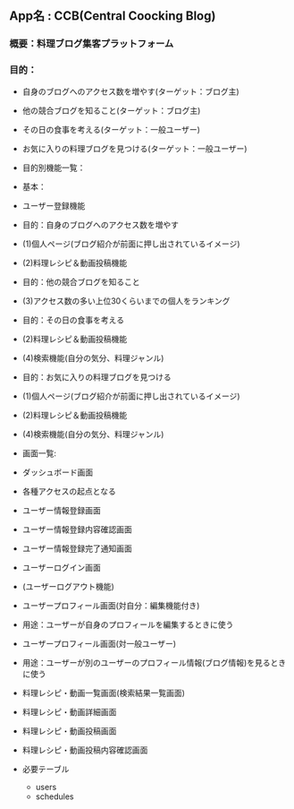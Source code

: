 ## App名 : CCB(Central Coocking Blog)
### 概要：料理ブログ集客プラットフォーム
### 目的：
 - 自身のブログへのアクセス数を増やす(ターゲット：ブログ主)
 - 他の競合ブログを知ること(ターゲット：ブログ主)
 - その日の食事を考える(ターゲット：一般ユーザー)
 - お気に入りの料理ブログを見つける(ターゲット：一般ユーザー)

- 目的別機能一覧：
 - 基本：
  - ユーザー登録機能

 - 目的：自身のブログへのアクセス数を増やす
  - (1)個人ページ(ブログ紹介が前面に押し出されているイメージ)
  - (2)料理レシピ＆動画投稿機能

 - 目的：他の競合ブログを知ること
  - (3)アクセス数の多い上位30くらいまでの個人をランキング

 - 目的：その日の食事を考える
  - (2)料理レシピ＆動画投稿機能
  - (4)検索機能(自分の気分、料理ジャンル)

 - 目的：お気に入りの料理ブログを見つける
  - (1)個人ページ(ブログ紹介が前面に押し出されているイメージ)
  - (2)料理レシピ＆動画投稿機能
  - (4)検索機能(自分の気分、料理ジャンル)



- 画面一覧:
 - ダッシュボード画面
  - 各種アクセスの起点となる

 - ユーザー情報登録画面
 - ユーザー情報登録内容確認画面
 - ユーザー情報登録完了通知画面
 - ユーザーログイン画面
 - (ユーザーログアウト機能)

 - ユーザープロフィール画面(対自分：編集機能付き)
  - 用途：ユーザーが自身のプロフィールを編集するときに使う
 - ユーザープロフィール画面(対一般ユーザー)
  - 用途：ユーザーが別のユーザーのプロフィール情報(ブログ情報)を見るときに使う

- 料理レシピ・動画一覧画面(検索結果一覧画面)
- 料理レシピ・動画詳細画面
- 料理レシピ・動画投稿画面
- 料理レシピ・動画投稿内容確認画面




- 必要テーブル
  - users
  - schedules


